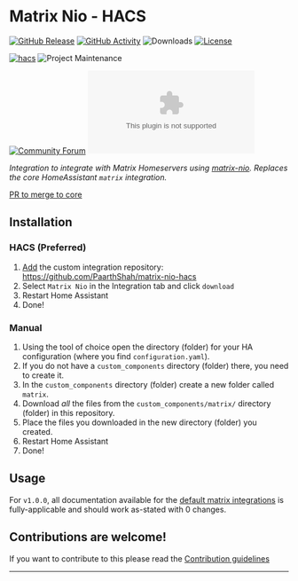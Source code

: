 # Matrix Nio - HACS

[![GitHub Release][releases-shield]][releases]
[![GitHub Activity][commits-shield]][commits]
![Downloads][downloads]
[![License][license-shield]](LICENSE)

[![hacs][hacsbadge]][hacs]
![Project Maintenance][maintenance-shield]

[![Community Forum][forum-shield]][forum]
[![Matrix][matrix-chat]][matrix-chat-link]

_Integration to integrate with Matrix Homeservers using [matrix-nio](https://github.com/poljar/matrix-nio). Replaces the core HomeAssistant `matrix` integration._

[PR to merge to core](https://github.com/home-assistant/core/pull/72797)

## Installation

### HACS (Preferred)

1. [Add](http://homeassistant.local:8123/hacs/integrations) the custom integration repository: https://github.com/PaarthShah/matrix-nio-hacs
2. Select `Matrix Nio` in the Integration tab and click `download`
3. Restart Home Assistant
4. Done!

### Manual

1. Using the tool of choice open the directory (folder) for your HA configuration (where you find `configuration.yaml`).
2. If you do not have a `custom_components` directory (folder) there, you need to create it.
3. In the `custom_components` directory (folder) create a new folder called `matrix`.
4. Download _all_ the files from the `custom_components/matrix/` directory (folder) in this repository.
5. Place the files you downloaded in the new directory (folder) you created.
6. Restart Home Assistant
7. Done!

## Usage
For `v1.0.0`, all documentation available for the [default matrix integrations](https://www.home-assistant.io/integrations/matrix/) is fully-applicable and should work as-stated with 0 changes.

## Contributions are welcome!

If you want to contribute to this please read the [Contribution guidelines](CONTRIBUTING.md)

***

[matrix-nio-hacs]: https://github.com/PaarthShah/matrix-nio-hacs
[commits-shield]: https://img.shields.io/github/commit-activity/y/PaarthShah/matrix-nio-hacs.svg?style=for-the-badge
[commits]: https://github.com/PaarthShah/matrix-nio-hacs/commits/main
[hacs]: https://github.com/hacs/integration
[downloads]: https://img.shields.io/github/downloads/PaarthShah/matrix-nio-hacs/total?style=for-the-badge
[hacsbadge]: https://img.shields.io/badge/HACS-Custom-41BDF5.svg?style=for-the-badge
[forum-shield]: https://img.shields.io/badge/community-forum-brightgreen.svg?style=for-the-badge
[forum]: https://community.home-assistant.io/
[license-shield]: https://img.shields.io/github/license/PaarthShah/matrix-nio-hacs.svg?style=for-the-badge
[maintenance-shield]: https://img.shields.io/badge/maintainer-Paarth%20Shah%20%40PaarthShah-blue.svg?style=for-the-badge
[matrix-chat]: https://img.shields.io/matrix/matrix-nio-hacs:shahpaarth.com?label=Matrix%20Chatroom&server_fqdn=matrix.shahpaarth.com&style=for-the-badge
[matrix-chat-link]: https://matrix.to/#/#matrix-nio-hacs:shahpaarth.com
[releases-shield]: https://img.shields.io/github/release/PaarthShah/matrix-nio-hacs.svg?style=for-the-badge
[releases]: https://github.com/PaarthShah/matrix-nio-hacs/releases